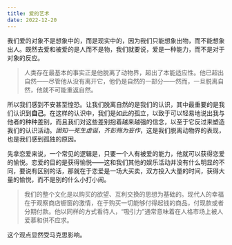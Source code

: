```yaml
---
title: 爱的艺术
date: 2022-12-20
---
```


我们爱的对象不是想象中的，而是现实中的，因为我们只能想象出物，而不能想象出人。既然去爱和被爱的是人而不是物，我们就要说，爱是一种能力，而不是对于对象的反应。

> 人类存在最基本的事实正是他脱离了动物界，超出了本能适应性。他已超出自然——尽管他从没有离开它，他仍是自然的一部分——然而，一旦脱离自然，他就不可能重返自然。

所以我们感到不安甚至惶恐。让我们脱离自然的是我们的认识，其中最重要的是我们认识到**自己**。在这样的认识中，我们是如此的孤立，以致于可以轻易地说出我与他者的种种差别，而且我们对这些差别抱着越来越强的信念，以至于它反过来塑造我们的认识活动。*固知一死生虚诞，齐彭殇为妄作*，这是我们脱离动物界的表现，也是我们感到孤独的原因。

先拿恋爱来说，一个常见的逻辑是，只要一个人有被爱的能力，他就可以获得恋爱的愉悦。恋爱的目的是获得愉悦——这和我们其他的娱乐活动并没有什么明显的不同，要说有区别的话，那就在于恋爱是一场大买卖，双方投入大量的时间，获得大量的愉悦，而不是别的什么小打小闹。

> 我们的整个文化是以购买的欲望、互利交换的思想为基础的。现代人的幸福在于观察商店橱窗的激情，在于购买一切能够付得起钱的商品，付现款或者分期付款。他以同样的方式看待人，“吸引力”通常意味着在人格市场上被人爱慕和供不应求。

这个观点显然受马克思影响。